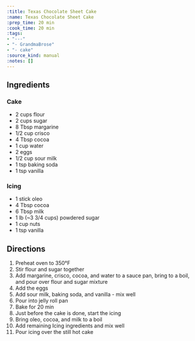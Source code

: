 ```yaml
---
:title: Texas Chocolate Sheet Cake
:name: Texas Chocolate Sheet Cake
:prep_time: 20 min
:cook_time: 20 min
:tags:
- "---"
- "- GrandmaBrose"
- "- cake"
:source_kind: manual
:notes: []
---
```


## Ingredients
### Cake
- 2 cups flour
- 2 cups sugar
- 8 Tbsp margarine
- 1/2 cup crisco
- 4 Tbsp cocoa
- 1 cup water
- 2 eggs
- 1/2 cup sour milk
- 1 tsp baking soda
- 1 tsp vanilla

### Icing
- 1 stick oleo
- 4 Tbsp cocoa
- 6 Tbsp milk
- 1 lb (~3 3/4 cups) powdered sugar
- 1 cup nuts
- 1 tsp vanilla


## Directions
1. Preheat oven to 350°F
2. Stir flour and sugar together
3. Add margarine, crisco, cocoa, and water to a sauce pan, bring to a boil, and pour over flour and sugar mixture
4. Add the eggs
5. Add sour milk, baking soda, and vanilla - mix well
6. Pour into jelly roll pan
7. Bake for 20 min
8. Just before the cake is done, start the icing
9. Bring oleo, cocoa, and milk to a boil
10. Add remaining Icing ingredients and mix well
11. Pour icing over the still hot cake
